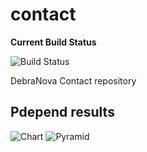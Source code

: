 contact
=======

**Current Build Status**

![Build Status](http://ci.debranova.org/build-status/image/2)

DebraNova Contact repository

Pdepend results
---------------

![Chart](http://ci.debranova.org/build/pdepend/Contact-chart.svg "Pdepend Chart")
![Pyramid](http://ci.debranova.org/build/pdepend/Contact-pyramid.svg "Pdepend Pyramid")
